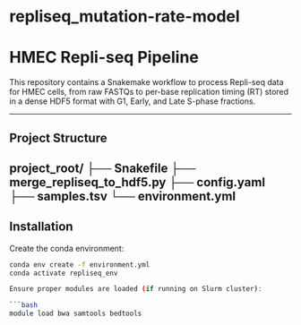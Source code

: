 # repliseq_mutation-rate-model

# HMEC Repli-seq Pipeline

This repository contains a Snakemake workflow to process Repli-seq data for HMEC cells, from raw FASTQs to per-base replication timing (RT) stored in a dense HDF5 format with G1, Early, and Late S-phase fractions.

---

## Project Structure

project_root/
├── Snakefile
├── merge_repliseq_to_hdf5.py
├── config.yaml
├── samples.tsv
└── environment.yml
---

## Installation

Create the conda environment:

```bash
conda env create -f environment.yml
conda activate repliseq_env

Ensure proper modules are loaded (if running on Slurm cluster):

```bash
module load bwa samtools bedtools

